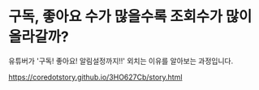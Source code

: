 구독, 좋아요 수가 많을수록 조회수가 많이 올라갈까?
=====

유튜버가 '구독! 좋아요! 알림설정까지!!' 외치는 이유를 알아보는 과정입니다.

<a href='https://coredotstory.github.io/3HO627Cb/story.html'>https://coredotstory.github.io/3HO627Cb/story.html</a>